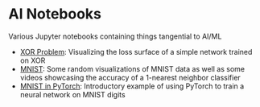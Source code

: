 # AI Notebooks
Various Jupyter notebooks containing things tangential to AI/ML
 - [XOR Problem](https://nbviewer.org/github/epistemologist/AI_Notebooks/blob/main/XOR_Problem.ipynb): Visualizing the loss surface of a simple network trained on XOR
 - [MNIST](https://nbviewer.org/github/epistemologist/AI_Notebooks/blob/main/MNIST.ipynb): Some random visualizations of MNIST data as well as some videos showcasing the accuracy of a 1-nearest neighbor classifier
- [MNIST in PyTorch](https://nbviewer.org/github/epistemologist/AI_Notebooks/blob/main/MNIST_in_Pytorch.ipynb): Introductory example of using PyTorch to train a neural network on MNIST digits
